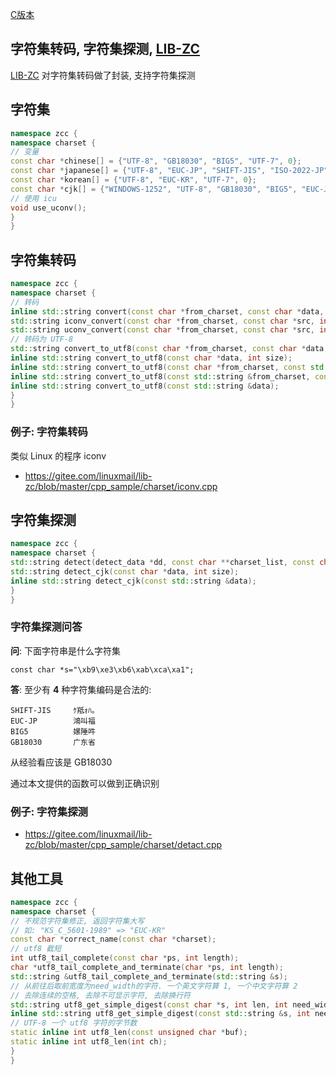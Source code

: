 <A name="readme_md" id="readme_md"></A>

[C版本](./charset.md)

## 字符集转码, 字符集探测, [LIB-ZC](https://gitee.com/linuxmail/lib-zc#readme_md)

[LIB-ZC](https://gitee.com/linuxmail/lib-zc#readme_md) 对字符集转码做了封装, 支持字符集探测

## 字符集

```c++
namespace zcc {
namespace charset {
// 变量
const char *chinese[] = {"UTF-8", "GB18030", "BIG5", "UTF-7", 0};
const char *japanese[] = {"UTF-8", "EUC-JP", "SHIFT-JIS", "ISO-2022-JP", "UTF-7", 0};
const char *korean[] = {"UTF-8", "EUC-KR", "UTF-7", 0};
const char *cjk[] = {"WINDOWS-1252", "UTF-8", "GB18030", "BIG5", "EUC-JP", "SHIFT-JIS", "ISO-2022-JP", "EUC-KR", "UTF-7", 0};
// 使用 icu
void use_uconv();
}
}
```

## 字符集转码

```c++
namespace zcc {
namespace charset {
// 转码
inline std::string convert(const char *from_charset, const char *data, int size, const char *to_charset, int *invalid_bytes = 0);
std::string iconv_convert(const char *from_charset, const char *src, int src_len, const char *to_charset, int *invalid_bytes = 0);
std::string uconv_convert(const char *from_charset, const char *src, int src_len, const char *to_charset, int *invalid_bytes = 0);
// 转码为 UTF-8
std::string convert_to_utf8(const char *from_charset, const char *data, int size);
inline std::string convert_to_utf8(const char *data, int size);
inline std::string convert_to_utf8(const char *from_charset, const std::string &data);
inline std::string convert_to_utf8(const std::string &from_charset, const std::string &data);
inline std::string convert_to_utf8(const std::string &data);
}
}
```

### 例子: 字符集转码

类似 Linux 的程序 iconv

* https://gitee.com/linuxmail/lib-zc/blob/master/cpp_sample/charset/iconv.cpp


## 字符集探测

```c++
namespace zcc {
namespace charset {
std::string detect(detect_data *dd, const char **charset_list, const char *data, int size);
std::string detect_cjk(const char *data, int size);
inline std::string detect_cjk(const std::string &data);
}
}
```

### 字符集探测问答

**问**: 下面字符串是什么字符集

```
const char *s="\xb9\xe3\xb6\xab\xca\xa1";

```

**答**: 至少有 **4** 种字符集编码是合法的:

```
SHIFT-JIS     ｹ羝ｫﾊ｡
EUC-JP        鴻叫福
BIG5          嫘陲吽
GB18030       广东省
```

从经验看应该是 GB18030

通过本文提供的函数可以做到正确识别

### 例子: 字符集探测

* https://gitee.com/linuxmail/lib-zc/blob/master/cpp_sample/charset/detact.cpp

## 其他工具

```c++
namespace zcc {
namespace charset {
// 不规范字符集修正, 返回字符集大写
// 如: "KS_C_5601-1989" => "EUC-KR"
const char *correct_name(const char *charset);
// utf8 截短
int utf8_tail_complete(const char *ps, int length);
char *utf8_tail_complete_and_terminate(char *ps, int length);
std::string &utf8_tail_complete_and_terminate(std::string &s);
// 从前往后取前宽度为need_width的字符. 一个英文字符算 1, 一个中文字符算 2
// 去除连续的空格, 去除不可显示字符, 去除换行符
std::string utf8_get_simple_digest(const char *s, int len, int need_width);
inline std::string utf8_get_simple_digest(const std::string &s, int need_width);
// UTF-8 一个 utf8 字符的字节数
static inline int utf8_len(const unsigned char *buf);
static inline int utf8_len(int ch);
}
}
```